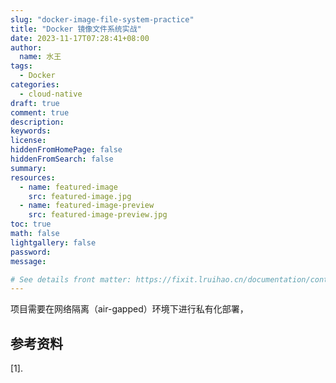```yaml
---
slug: "docker-image-file-system-practice"
title: "Docker 镜像文件系统实战"
date: 2023-11-17T07:28:41+08:00
author:
  name: 水王
tags:
  - Docker
categories:
  - cloud-native
draft: true
comment: true
description:
keywords:
license:
hiddenFromHomePage: false
hiddenFromSearch: false
summary:
resources:
  - name: featured-image
    src: featured-image.jpg
  - name: featured-image-preview
    src: featured-image-preview.jpg
toc: true
math: false
lightgallery: false
password:
message:

# See details front matter: https://fixit.lruihao.cn/documentation/content-management/introduction/#front-matter
---
```


项目需要在网络隔离（air-gapped）环境下进行私有化部署，

## 参考资料

[1]. 
